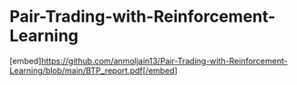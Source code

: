 # Pair-Trading-with-Reinforcement-Learning

[embed]https://github.com/anmoljain13/Pair-Trading-with-Reinforcement-Learning/blob/main/BTP_report.pdf[/embed]
